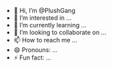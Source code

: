 - 👋 Hi, I’m @PlushGang
- 👀 I’m interested in ...
- 🌱 I’m currently learning ...
- 💞️ I’m looking to collaborate on ...
- 📫 How to reach me ...
- 😄 Pronouns: ...
- ⚡ Fun fact: ...

<!---
PlushGang/PlushGang is a ✨ special ✨ repository because its `README.md` (this file) appears on your GitHub profile.
You can click the Preview link to take a look at your changes.
--->
